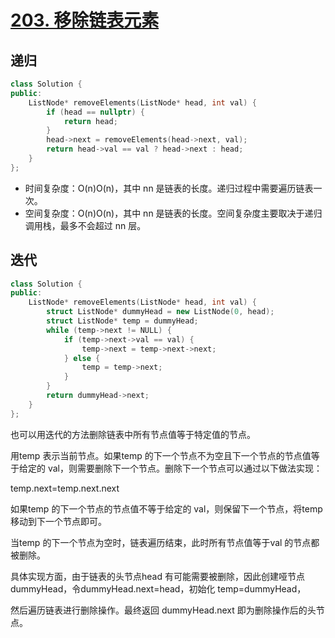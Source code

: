 # [203. 移除链表元素](https://leetcode.cn/problems/remove-linked-list-elements/)

## 递归

```cpp
class Solution {
public:
    ListNode* removeElements(ListNode* head, int val) {
        if (head == nullptr) {
            return head;
        }
        head->next = removeElements(head->next, val);
        return head->val == val ? head->next : head;
    }
};
```

- 时间复杂度：O(n)O(n)，其中 nn 是链表的长度。递归过程中需要遍历链表一次。
- 空间复杂度：O(n)O(n)，其中 nn 是链表的长度。空间复杂度主要取决于递归调用栈，最多不会超过 nn 层。

## 迭代

```cpp
class Solution {
public:
    ListNode* removeElements(ListNode* head, int val) {
        struct ListNode* dummyHead = new ListNode(0, head);
        struct ListNode* temp = dummyHead;
        while (temp->next != NULL) {
            if (temp->next->val == val) {
                temp->next = temp->next->next;
            } else {
                temp = temp->next;
            }
        }
        return dummyHead->next;
    }
};
```

也可以用迭代的方法删除链表中所有节点值等于特定值的节点。

用temp 表示当前节点。如果temp 的下一个节点不为空且下一个节点的节点值等于给定的 val，则需要删除下一个节点。删除下一个节点可以通过以下做法实现：

temp.next=temp.next.next

如果temp 的下一个节点的节点值不等于给定的 val，则保留下一个节点，将temp 移动到下一个节点即可。

当temp 的下一个节点为空时，链表遍历结束，此时所有节点值等于val 的节点都被删除。

具体实现方面，由于链表的头节点head 有可能需要被删除，因此创建哑节点dummyHead，令dummyHead.next=head，初始化 temp=dummyHead，

然后遍历链表进行删除操作。最终返回 dummyHead.next 即为删除操作后的头节点。
